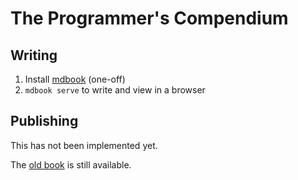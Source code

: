# The Programmer's Compendium

## Writing

1. Install [mdbook](https://github.com/rust-lang/mdBook) (one-off)
2. `mdbook serve` to write and view in a browser

## Publishing

This has not been implemented yet.

The [old book][old-book] is still available.


[old-book]: https://qasimk.gitbooks.io/programmers-compendium/content/
